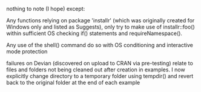 nothing to note (I hope) except:


Any functions relying on package 'installr' (which was originally created for Windows only and listed as Suggests), only try to make use of installr::foo() within sufficient OS checking if() statements and requireNamespace().

Any use of the shell() command do so with OS conditioning and interactive mode protection

failures on Devian (discovered on upload to CRAN via pre-testing) relate to files and folders not being cleaned out after creation in examples.
I now explicitly change directory to a temporary folder using tempdir() and revert back to the original folder at the end of each example

 



